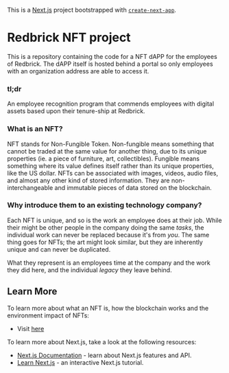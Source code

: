 This is a [Next.js](https://nextjs.org/) project bootstrapped with [`create-next-app`](https://github.com/vercel/next.js/tree/canary/packages/create-next-app).

# Redbrick NFT project

This is a repository containing the code for a NFT dAPP for the employees of Redbrick. The dAPP itself is hosted behind a portal so only employees with an organization address are able to access it.

### tl;dr

An employee recognition program that commends employees with digital assets based upon their tenure-ship at Redbrick.

### What is an NFT?

NFT stands for Non-Fungible Token. Non-fungible means something that cannot be traded at the same value for another thing, due to its unique properties (ie. a piece of furniture, art, collectibles). Fungible means something where its value defines itself rather than its unique properties, like the US dollar.  NFTs can be associated with images, videos, audio files, and almost any other kind of stored information. They are non-interchangeable and immutable pieces of data stored on the blockchain.

### Why introduce them to an existing technology company? 

Each NFT is unique, and so is the work an employee does at their job. While their might be other people in the company doing the same _tasks_, 
the individual work can never be replaced because it's from _you_. The same thing goes for NFTs; the art might look similar, but they are inherently unique and can never be duplicated. 

What they represent is an employees time at the company and the work they did here, and the individual _legacy_ they leave behind. 

## Learn More

To learn more about what an NFT is, how the blockchain works and the environment impact of NFTs:

- Visit [here](https://drive.google.com/file/d/1uZuRzRnrqNXJDtWK7rg4a5E5LpAim0ZK/view?usp=sharing)

To learn more about Next.js, take a look at the following resources:

- [Next.js Documentation](https://nextjs.org/docs) - learn about Next.js features and API.
- [Learn Next.js](https://nextjs.org/learn) - an interactive Next.js tutorial.
